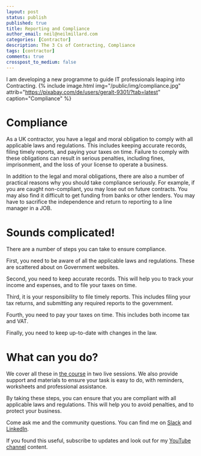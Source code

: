 ```yaml
---
layout: post
status: publish
published: true
title: Reporting and Compliance
author_email: neil@neilmillard.com
categories: [Contractor]
description: The 3 Cs of Contracting, Compliance
tags: [contractor]
comments: true
crosspost_to_medium: false
---
```

I am developing a new programme to guide IT professionals leaping into Contracting.
{% include image.html
img="/public/img/compliance.jpg"
attrib="https://pixabay.com/de/users/geralt-9301/?tab=latest"
caption="Compliance" %}

Compliance
====================

As a UK contractor, you have a legal and moral obligation to comply with all applicable laws and regulations. This
includes keeping accurate records, filing timely reports, and paying your taxes on time. Failure to comply with these
obligations can result in serious penalties, including fines, imprisonment, and the loss of your license to operate a business.

In addition to the legal and moral obligations, there are also a number of practical reasons why you should take
compliance seriously. For example, if you are caught non-compliant, you may lose out on future contracts. You may also
find it difficult to get funding from banks or other lenders. You may have to sacrifice the independence and return to
reporting to a line manager in a JOB.

Sounds complicated!
===================

There are a number of steps you can take to ensure compliance.

First, you need to be aware of all the applicable laws and regulations. These are scattered about on Government websites.

Second, you need to keep accurate records. This will help you to track your income and expenses, and to file your taxes on time.

Third, it is your responsibility to file timely reports. This includes filing your tax returns, and submitting any
required reports to the government.

Fourth, you need to pay your taxes on time. This includes both income tax and VAT.

Finally, you need to keep up-to-date with changes in the law.

What can you do?
================

We cover all these in [the course][devopscontractor] in two live sessions. We also provide support and materials to ensure your task is
easy to do, with reminders, worksheets and professional assistance.

By taking these steps, you can ensure that you are compliant with all applicable laws and regulations. This will help you to avoid penalties, and to protect your business.

Come ask me and the community questions. You can find me on [Slack]({{site.data.slack.invite}}) and [LinkedIn][linkedin].


If you found this useful, subscribe to updates and look out for my [YouTube channel]({{site.data.youtube.channel}}) content.

[linkedin]: https://www.linkedin.com/in/neilmillard/
[devopscontractor]: https://www.devops-contractor.com/
